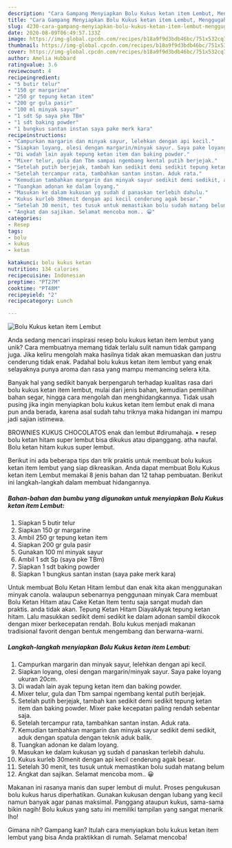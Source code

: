 ```yaml
---
description: "Cara Gampang Menyiapkan Bolu Kukus ketan item Lembut, Menggugah Selera"
title: "Cara Gampang Menyiapkan Bolu Kukus ketan item Lembut, Menggugah Selera"
slug: 4230-cara-gampang-menyiapkan-bolu-kukus-ketan-item-lembut-menggugah-selera
date: 2020-08-09T06:49:57.133Z
image: https://img-global.cpcdn.com/recipes/b18a9f9d3bdb46bc/751x532cq70/bolu-kukus-ketan-item-lembut-foto-resep-utama.jpg
thumbnail: https://img-global.cpcdn.com/recipes/b18a9f9d3bdb46bc/751x532cq70/bolu-kukus-ketan-item-lembut-foto-resep-utama.jpg
cover: https://img-global.cpcdn.com/recipes/b18a9f9d3bdb46bc/751x532cq70/bolu-kukus-ketan-item-lembut-foto-resep-utama.jpg
author: Amelia Hubbard
ratingvalue: 3.6
reviewcount: 4
recipeingredient:
- "5 butir telur"
- "150 gr margarine"
- "250 gr tepung ketan item"
- "200 gr gula pasir"
- "100 ml minyak sayur"
- "1 sdt Sp saya pke TBm"
- "1 sdt baking powder"
- "1 bungkus santan instan saya pake merk kara"
recipeinstructions:
- "Campurkan margarin dan minyak sayur, lelehkan dengan api kecil."
- "Siapkan loyang, olesi dengan margarin/minyak sayur. Saya pake loyang ukuran 20cm."
- "Di wadah lain ayak tepung ketan item dan baking powder."
- "Mixer telur, gula dan Tbm sampai ngembang kental putih berjejak."
- "Setelah putih berjejak, tambah kan sedikit demi sedikit tepung ketan item dan baking powder. Mixer pake kecepatan paling rendah sebentar saja."
- "Setelah tercampur rata, tambahkan santan instan. Aduk rata."
- "Kemudian tambahkan margarin dan minyak sayur sedikit demi sedikit, aduk dengan spatula dengan teknik aduk balik."
- "Tuangkan adonan ke dalam loyang."
- "Masukan ke dalam kukusan yg sudah d panaskan terlebih dahulu."
- "Kukus kurleb 30menit dengan api kecil cenderung agak besar."
- "Setelah 30 menit, tes tusuk untuk memastikan bolu sudah matang belum"
- "Angkat dan sajikan. Selamat mencoba mom.. 😀"
categories:
- Resep
tags:
- bolu
- kukus
- ketan

katakunci: bolu kukus ketan 
nutrition: 134 calories
recipecuisine: Indonesian
preptime: "PT27M"
cooktime: "PT48M"
recipeyield: "2"
recipecategory: Lunch

---
```



![Bolu Kukus ketan item Lembut](https://img-global.cpcdn.com/recipes/b18a9f9d3bdb46bc/751x532cq70/bolu-kukus-ketan-item-lembut-foto-resep-utama.jpg)

Anda sedang mencari inspirasi resep bolu kukus ketan item lembut yang unik? Cara membuatnya memang tidak terlalu sulit namun tidak gampang juga. Jika keliru mengolah maka hasilnya tidak akan memuaskan dan justru cenderung tidak enak. Padahal bolu kukus ketan item lembut yang enak selayaknya punya aroma dan rasa yang mampu memancing selera kita.

Banyak hal yang sedikit banyak berpengaruh terhadap kualitas rasa dari bolu kukus ketan item lembut, mulai dari jenis bahan, kemudian pemilihan bahan segar, hingga cara mengolah dan menghidangkannya. Tidak usah pusing jika ingin menyiapkan bolu kukus ketan item lembut enak di mana pun anda berada, karena asal sudah tahu triknya maka hidangan ini mampu jadi sajian istimewa.

BROWNIES KUKUS CHOCOLATOS enak dan lembut #dirumahaja. • resep bolu ketan hitam super lembut bisa dikukus atau dipanggang. atha naufal. Bolu ketan hitam kukus super lembut.


Berikut ini ada beberapa tips dan trik praktis untuk membuat bolu kukus ketan item lembut yang siap dikreasikan. Anda dapat membuat Bolu Kukus ketan item Lembut memakai 8 jenis bahan dan 12 tahap pembuatan. Berikut ini langkah-langkah dalam membuat hidangannya.

<!--inarticleads1-->

##### Bahan-bahan dan bumbu yang digunakan untuk menyiapkan Bolu Kukus ketan item Lembut:

1. Siapkan 5 butir telur
1. Siapkan 150 gr margarine
1. Ambil 250 gr tepung ketan item
1. Siapkan 200 gr gula pasir
1. Gunakan 100 ml minyak sayur
1. Ambil 1 sdt Sp (saya pke TBm)
1. Siapkan 1 sdt baking powder
1. Siapkan 1 bungkus santan instan (saya pake merk kara)


Untuk membuat Bolu Ketan Hitam lembut dan enak kita akan menggunakan minyak canola. walaupun sebenarnya penggunaan minyak Cara membuat Bolu Ketan Hitam atau Cake Ketan Item tentu saja sangat mudah dan praktis. anda tidak akan. Tepung Ketan Hitam DiayakAyak tepung ketan hitam. Lalu masukkan sedikit demi sedikit ke dalam adonan sambil dikocok dengan mixer berkecepatan rendah. Bolu kukus menjadi makanan tradisional favorit dengan bentuk mengembang dan berwarna-warni. 

<!--inarticleads2-->

##### Langkah-langkah menyiapkan Bolu Kukus ketan item Lembut:

1. Campurkan margarin dan minyak sayur, lelehkan dengan api kecil.
1. Siapkan loyang, olesi dengan margarin/minyak sayur. Saya pake loyang ukuran 20cm.
1. Di wadah lain ayak tepung ketan item dan baking powder.
1. Mixer telur, gula dan Tbm sampai ngembang kental putih berjejak.
1. Setelah putih berjejak, tambah kan sedikit demi sedikit tepung ketan item dan baking powder. Mixer pake kecepatan paling rendah sebentar saja.
1. Setelah tercampur rata, tambahkan santan instan. Aduk rata.
1. Kemudian tambahkan margarin dan minyak sayur sedikit demi sedikit, aduk dengan spatula dengan teknik aduk balik.
1. Tuangkan adonan ke dalam loyang.
1. Masukan ke dalam kukusan yg sudah d panaskan terlebih dahulu.
1. Kukus kurleb 30menit dengan api kecil cenderung agak besar.
1. Setelah 30 menit, tes tusuk untuk memastikan bolu sudah matang belum
1. Angkat dan sajikan. Selamat mencoba mom.. 😀


Makanan ini rasanya manis dan super lembut di mulut. Proses pengukusan bolu kukus harus diperhatikan. Gunakan kukusan dengan lubang yang kecil namun banyak agar panas maksimal. Panggang ataupun kukus, sama-sama bikin nagih! Bolu kukus yang satu ini memiliki tampilan yang sangat menarik lho! 

Gimana nih? Gampang kan? Itulah cara menyiapkan bolu kukus ketan item lembut yang bisa Anda praktikkan di rumah. Selamat mencoba!
